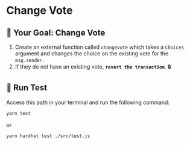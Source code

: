 # Change Vote

## 🏁 Your Goal: Change Vote

1. Create an external function called `changeVote` which takes a `Choices` argument and changes the choice on the existing vote for the `msg.sender`.
2. If they do not have an existing vote, **`revert the transaction`**. 🔒

## 🧪 Run Test
Access this path in your terminal and run the following command:

```bash
yarn test
```
or

```bash
yarn hardhat test ./src/test.js
```